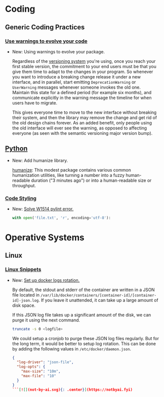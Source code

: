# Coding

## Generic Coding Practices

### [Use warnings to evolve your code](use_warnings.md)

* New: Using warnings to evolve your package.

    Regardless of the [versioning system](versioning.md) you're using, once you
    reach your first stable version, the commitment to your end users must be that
    you give them time to adapt to the changes in your program. So whenever you want
    to introduce a breaking change release it under a new interface, and in
    parallel, start emitting `DeprecationWarning` or `UserWarning` messages whenever
    someone invokes the old one. Maintain this state for a defined period (for
    example six months), and communicate explicitly in the warning message the timeline for when users have
    to migrate.
    
    This gives everyone time to move to the new interface without breaking their
    system, and then the library may remove the change and get rid of the old design
    chains forever. As an added benefit, only people using the old interface will
    ever see the warning, as opposed to affecting everyone (as seen with the
    semantic versioning major version bump).
    

## [Python](python.md)

* New: Add humanize library.

    [humanize](https://github.com/python-humanize/humanize): This modest package contains various common humanization utilities, like turning a number into a fuzzy human-readable duration ("3 minutes ago") or into a human-readable size or throughput.
    

### [Code Styling](python_code_styling.md)

* New: [Solve W1514 pylint error.](python_code_styling.md#w1514-set-encoding-on-open)

    ```python
    with open('file.txt', 'r', encoding='utf-8'):
    ```

# Operative Systems

## Linux

### [Linux Snippets](linux_snippets.md)

* New: [Set up docker logs rotation.](linux_snippets.md#set-up-docker-logs-rotation)

    By default, the stdout and stderr of the container are written in a JSON file
    located in `/var/lib/docker/containers/[container-id]/[container-id]-json.log`. If
    you leave it unattended, it can take up a large amount of disk space.
    
    If this JSON log file takes up a significant amount of the disk, we can purge it
    using the next command.
    
    ```bash
    truncate -s 0 <logfile>
    ```
    
    We could setup a cronjob to purge these JSON log files regularly. But for the
    long term, it would be better to setup log rotation. This can be done by adding
    the following values in `/etc/docker/daemon.json`.
    
    ```json
    {
      "log-driver": "json-file",
      "log-opts": {
        "max-size": "10m",
        "max-file": "10"
      }
    }
    ```[![](not-by-ai.svg){: .center}](https://notbyai.fyi)

